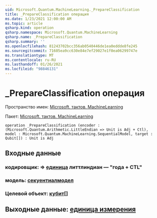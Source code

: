 ```yaml
---
uid: Microsoft.Quantum.MachineLearning._PrepareClassification
title: _PrepareClassification операция
ms.date: 1/23/2021 12:00:00 AM
ms.topic: article
qsharp.kind: operation
qsharp.namespace: Microsoft.Quantum.MachineLearning
qsharp.name: _PrepareClassification
qsharp.summary: ''
ms.openlocfilehash: 81243702bcc356ab0540446de1ea0eddde8fe245
ms.sourcegitcommit: 71605ea9cc630e84e7ef29027e1f0ea06299747e
ms.translationtype: MT
ms.contentlocale: ru-RU
ms.lasthandoff: 01/26/2021
ms.locfileid: "98846131"
---
```

# <a name="_prepareclassification-operation"></a>_PrepareClassification операция

Пространство имен: [Microsoft. тактов. MachineLearning](xref:Microsoft.Quantum.MachineLearning)

Пакет: [Microsoft. тактов. MachineLearning](https://nuget.org/packages/Microsoft.Quantum.MachineLearning)




```qsharp
operation _PrepareClassification (encoder : (Microsoft.Quantum.Arithmetic.LittleEndian => Unit is Adj + Ctl), model : Microsoft.Quantum.MachineLearning.SequentialModel, target : Qubit[]) : Unit is Adj
```


## <a name="input"></a>Входные данные

### <a name="encoder--littleendian--unit--is-adj--ctl"></a>кодировщик: [](xref:Microsoft.Quantum.Arithmetic.LittleEndian) => [единица](xref:microsoft.quantum.lang-ref.unit) литтлиндиан — "года + CTL"




### <a name="model--sequentialmodel"></a>модель: [секуентиалмодел](xref:Microsoft.Quantum.MachineLearning.SequentialModel)




### <a name="target--qubit"></a>Целевой объект: [кубит](xref:microsoft.quantum.lang-ref.qubit)[]





## <a name="output--unit"></a>Выходные данные: [единица измерения](xref:microsoft.quantum.lang-ref.unit)

